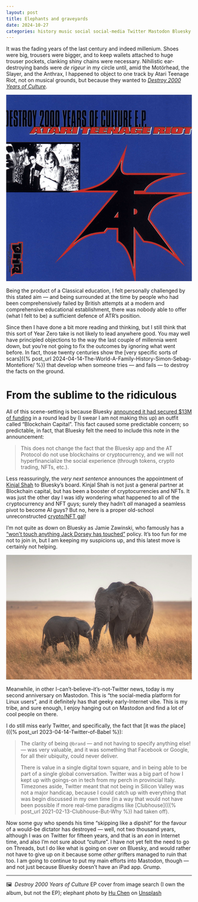 ```yaml
---
layout: post
title: Elephants and graveyards
date: 2024-10-27
categories: history music social social-media Twitter Mastodon Bluesky
---
```


It was the fading years of the last century and indeed millenium. Shoes were big, trousers were bigger, and to keep wallets attached to huge trouser pockets, clanking shiny chains were necessary. Nihilistic ear-destroying bands were *de rigeur* in my circle until, amid the Motörhead, the Slayer, and the Anthrax, I happened to object to one track by Atari Teenage Riot, not on musical grounds, but because they wanted to [*Destroy 2000 Years of Culture*](https://en.wikipedia.org/wiki/Destroy_2000_Years_of_Culture). 

![Destroy 2000 Years of Culture EP cover](/images/Destroy-2000-years.png)

Being the product of a Classical education, I felt personally challenged by this stated aim — and being surrounded at the time by people who had been comprehensively failed by British attempts at a modern and comprehensive educational establishment, there was nobody able to offer (what I felt to be) a sufficient defence of ATR’s position.  

Since then I have done a bit more reading and thinking, but I still think that this sort of Year Zero take is not likely to lead anywhere good. You may well have principled objections to the way the last couple of millennia went down, but you’re not going to fix the outcomes by ignoring what went before. In fact, those twenty centuries show the [very specific sorts of scars]({% post_url 2024-04-14-The-World-A-Family-History-Simon-Sebag-Montefiore/ %}) that develop when someone tries — and fails — to destroy the facts on the ground. 

# From the sublime to the ridiculous

All of this scene-setting is because Bluesky [announced it had secured $13M of funding](https://bsky.social/about/blog/10-24-2024-series-a) in a round lead by (I swear I am not making this up) an outfit called “Blockchain Capital”. This fact caused some predictable concern; so predictable, in fact, that Bluesky felt the need to include this note in the announcement:

> This does not change the fact that the Bluesky app and the AT Protocol do not use blockchains or cryptocurrency, and we will not hyperfinancialize the social experience (through tokens, crypto trading, NFTs, etc.).

Less reassuringly, the *very next sentence* announces the appointment of [Kinjal Shah](https://www.linkedin.com/in/kinjalshah15) to Bluesky’s board. Kinjal Shah is not just a general partner at Blockchain capital, but has been a booster of cryptocurrencies and NFTs. It was just the other day I was idly wondering what happened to all of the cryptocurrency and NFT guys; surely they hadn’t *all* managed a seamless pivot to become AI guys? But no, here is a proper old-school unreconstructed [crypto/NFT gal](https://www.forbes.com/profile/kinjal-shah/)!

I’m not quite as down on Bluesky as Jamie Zawinski, who famously has a  [“won't touch anything Jack Dorsey has touched”](https://www.jwz.org/blog/2023/04/blue-skies-over-mastodon/) policy. It’s too fun for me not to join in, but I am keeping my suspicions up, and this latest move is certainly not helping.

![Elephant mother and calf](/images/hu-chen-3yd8oXGoLqM-unsplash.jpg)

Meanwhile, in other I-can’t-believe-it’s-not-Twitter news, today is my second anniversary on Mastodon. This is “the social-media platform for Linux users”, and it definitely has that geeky early-Internet vibe. This is my tribe, and sure enough, I enjoy hanging out on Mastodon and find a lot of cool people on there.

I do still miss early Twitter, and specifically, the fact that [it was *the* place](({% post_url 2023-04-14-Twitter-of-Babel %}):

> The clarity of being `@brand` — and not having to specify anything else! — was very valuable, and it was something that Facebook or Google, for all their ubiquity, could never deliver.
> 
> There is value in a single digital town square, and in being able to be part of a single global conversation. Twitter was a big part of how I kept up with goings-on in tech from my perch in provincial Italy. Timezones aside, Twitter meant that not being in Silicon Valley was not a major handicap, because I could catch up with everything that was begin discussed in my own time (in a way that would not have been possible if more real-time paradigms like [Clubhouse](({% post_url 2021-02-13-Clubhouse-But-Why %}) had taken off).

Now some guy who spends his time “skipping like a dipshit” for the favour of a would-be dictator has destroyed — well, not two thousand years, although I was on Twitter for fifteen years, and that is an *eon* in Internet time, and also I’m not sure about “culture”. I have not yet felt the need to go on Threads, but I do like what is going on over on Bluesky, and would rather not have to give up on it because some *other* grifters managed to ruin that too. I am going to continue to put my main efforts into Mastodon, though — and not just because Bluesky doesn’t have an iPad app. Grump.

***

🖼️  *Destroy 2000 Years of Culture* EP cover from image search (I own the album, but not the EP); elephant photo by [Hu Chen](https://huchen.dev/) on [Unsplash](https://www.unsplash.com)